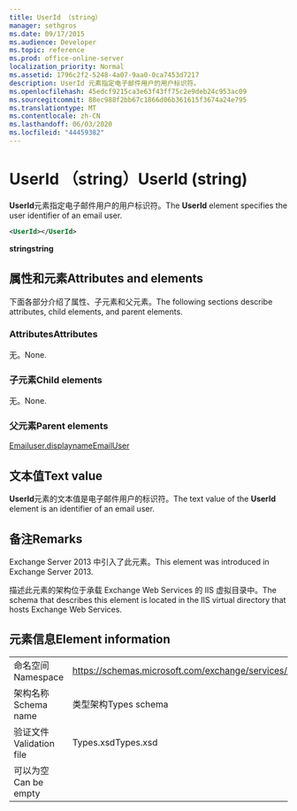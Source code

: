 ```yaml
---
title: UserId （string）
manager: sethgros
ms.date: 09/17/2015
ms.audience: Developer
ms.topic: reference
ms.prod: office-online-server
localization_priority: Normal
ms.assetid: 1796c2f2-5248-4a07-9aa0-0ca7453d7217
description: UserId 元素指定电子邮件用户的用户标识符。
ms.openlocfilehash: 45edcf9215ca3e63f43ff75c2e9deb24c953ac09
ms.sourcegitcommit: 88ec988f2bb67c1866d06b361615f3674a24e795
ms.translationtype: MT
ms.contentlocale: zh-CN
ms.lasthandoff: 06/03/2020
ms.locfileid: "44459382"
---
```

# <a name="userid-string"></a><span data-ttu-id="a7918-103">UserId （string）</span><span class="sxs-lookup"><span data-stu-id="a7918-103">UserId (string)</span></span>

<span data-ttu-id="a7918-104">**UserId**元素指定电子邮件用户的用户标识符。</span><span class="sxs-lookup"><span data-stu-id="a7918-104">The **UserId** element specifies the user identifier of an email user.</span></span> 
  
```XML
<UserId></UserId>
```

 <span data-ttu-id="a7918-105">**string**</span><span class="sxs-lookup"><span data-stu-id="a7918-105">**string**</span></span>
## <a name="attributes-and-elements"></a><span data-ttu-id="a7918-106">属性和元素</span><span class="sxs-lookup"><span data-stu-id="a7918-106">Attributes and elements</span></span>

<span data-ttu-id="a7918-107">下面各部分介绍了属性、子元素和父元素。</span><span class="sxs-lookup"><span data-stu-id="a7918-107">The following sections describe attributes, child elements, and parent elements.</span></span>
  
### <a name="attributes"></a><span data-ttu-id="a7918-108">Attributes</span><span class="sxs-lookup"><span data-stu-id="a7918-108">Attributes</span></span>

<span data-ttu-id="a7918-109">无。</span><span class="sxs-lookup"><span data-stu-id="a7918-109">None.</span></span>
  
### <a name="child-elements"></a><span data-ttu-id="a7918-110">子元素</span><span class="sxs-lookup"><span data-stu-id="a7918-110">Child elements</span></span>

<span data-ttu-id="a7918-111">无。</span><span class="sxs-lookup"><span data-stu-id="a7918-111">None.</span></span>
  
### <a name="parent-elements"></a><span data-ttu-id="a7918-112">父元素</span><span class="sxs-lookup"><span data-stu-id="a7918-112">Parent elements</span></span>

[<span data-ttu-id="a7918-113">Emailuser.displayname</span><span class="sxs-lookup"><span data-stu-id="a7918-113">EmailUser</span></span>](emailuser.md)
  
## <a name="text-value"></a><span data-ttu-id="a7918-114">文本值</span><span class="sxs-lookup"><span data-stu-id="a7918-114">Text value</span></span>

<span data-ttu-id="a7918-115">**UserId**元素的文本值是电子邮件用户的标识符。</span><span class="sxs-lookup"><span data-stu-id="a7918-115">The text value of the **UserId** element is an identifier of an email user.</span></span> 
  
## <a name="remarks"></a><span data-ttu-id="a7918-116">备注</span><span class="sxs-lookup"><span data-stu-id="a7918-116">Remarks</span></span>

<span data-ttu-id="a7918-117">Exchange Server 2013 中引入了此元素。</span><span class="sxs-lookup"><span data-stu-id="a7918-117">This element was introduced in Exchange Server 2013.</span></span>
  
<span data-ttu-id="a7918-118">描述此元素的架构位于承载 Exchange Web Services 的 IIS 虚拟目录中。</span><span class="sxs-lookup"><span data-stu-id="a7918-118">The schema that describes this element is located in the IIS virtual directory that hosts Exchange Web Services.</span></span>
  
## <a name="element-information"></a><span data-ttu-id="a7918-119">元素信息</span><span class="sxs-lookup"><span data-stu-id="a7918-119">Element information</span></span>

|||
|:-----|:-----|
|<span data-ttu-id="a7918-120">命名空间</span><span class="sxs-lookup"><span data-stu-id="a7918-120">Namespace</span></span>  <br/> |https://schemas.microsoft.com/exchange/services/2006/types  <br/> |
|<span data-ttu-id="a7918-121">架构名称</span><span class="sxs-lookup"><span data-stu-id="a7918-121">Schema name</span></span>  <br/> |<span data-ttu-id="a7918-122">类型架构</span><span class="sxs-lookup"><span data-stu-id="a7918-122">Types schema</span></span>  <br/> |
|<span data-ttu-id="a7918-123">验证文件</span><span class="sxs-lookup"><span data-stu-id="a7918-123">Validation file</span></span>  <br/> |<span data-ttu-id="a7918-124">Types.xsd</span><span class="sxs-lookup"><span data-stu-id="a7918-124">Types.xsd</span></span>  <br/> |
|<span data-ttu-id="a7918-125">可以为空</span><span class="sxs-lookup"><span data-stu-id="a7918-125">Can be empty</span></span>  <br/> ||
   

